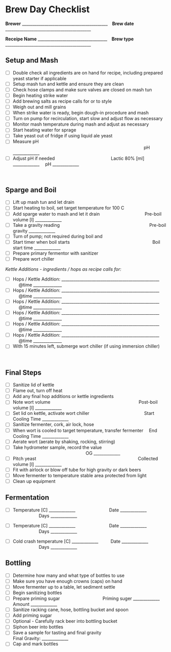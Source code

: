 # Brew Day Checklist

**Brewer** __________________________________________&emsp;**Brew date** __________________________________________

**Receipe Name** __________________________________&emsp;**Brew type** __________________________________________

## Setup and Mash

- [ ] Double check all ingredients are on hand for recipe, including prepared yeast starter if applicable
- [ ] Setup mash tun and kettle and ensure they are clean
- [ ] Check hose clamps and make sure valves are closed on mash tun  
- [ ] Begin heating strike water
- [ ] Add brewing salts as recipe calls for or to style
- [ ] Weigh out and mill grains
- [ ] When strike water is ready, begin dough-in procedure and mash
- [ ] Turn on pump for recirculation, start slow and adjust flow as necessary
- [ ] Monitor mash temperature during mash and adjust as necessary
- [ ] Start heating water for sprage
- [ ] Take yeast out of fridge if using liquid ale yeast
- [ ] Measure pH &emsp;&emsp;&emsp;&emsp;&emsp;&emsp;&emsp;&emsp;&emsp;&emsp;&emsp;&emsp;&emsp;&emsp;&emsp;&emsp;&emsp;&emsp;&emsp;&emsp;&emsp;&emsp;&emsp;&emsp;&emsp;&emsp;&emsp;&emsp;&emsp; pH _____________
- [ ] Adjust pH if needed &emsp;&emsp;&emsp;&emsp;&emsp;&emsp;&emsp;&emsp;&emsp;&emsp;&emsp;&emsp; Lactic 80% [ml] _____________ &emsp;pH _____________

<br/>

## Sparge and Boil

- [ ] Lift up mash tun and let drain
- [ ] Start heating to boil, set target temperature for 100 C
- [ ] Add sparge water to mash and let it drain &emsp;&emsp;&emsp;&emsp;&emsp;&emsp;&emsp;&emsp;&emsp;&ensp;  Pre-boil volume [l] _____________
- [ ] Take a gravity reading &emsp;&emsp;&emsp;&emsp;&emsp;&emsp;&emsp;&emsp;&emsp;&emsp;&emsp;&emsp;&emsp;&emsp;&emsp;&emsp;&emsp;&emsp;&emsp;&ensp; Pre-boil gravity _____________
- [ ] Turn of pump; not required during boil and 
- [ ] Start timer when boil starts &emsp; &emsp; &emsp; &emsp; &emsp; &emsp; &emsp; &emsp; &emsp; &emsp; &emsp; &emsp; &emsp; &emsp;&nbsp; Boil start time _____________
- [ ] Prepare primary fermentor with sanitizer
- [ ] Prepare wort chiller

*Kettle Additions - ingredients / hops as recipe calls for:*

- [ ] Hops / Kettle Addition: ________________________________________________ &emsp; &emsp; @time ______________
- [ ] Hops / Kettle Addition: ________________________________________________ &emsp; &emsp; @time ______________
- [ ] Hops / Kettle Addition: ________________________________________________ &emsp; &emsp; @time ______________
- [ ] Hops / Kettle Addition: ________________________________________________ &emsp; &emsp; @time ______________
- [ ] Hops / Kettle Addition: ________________________________________________ &emsp; &emsp; @time ______________
- [ ] Hops / Kettle Addition: ________________________________________________ &emsp; &emsp; @time ______________
- [ ] With 15 minutes left, submerge wort chiller (if using immersion chiller)

<br/>

## Final Steps

- [ ] Sanitize lid of kettle
- [ ] Flame out, turn off heat 
- [ ] Add any final hop additions or kettle ingredients
- [ ] Note wort volume  &emsp;&emsp;&emsp;&emsp;&emsp;&emsp;&emsp;&emsp;&emsp;&emsp;&emsp;&emsp;&emsp;&emsp;&emsp;&emsp;&emsp;&emsp;&emsp;&ensp;Post-boil volume [l] _____________
- [ ] Set lid on kettle, activate wort chiller &emsp;&emsp;&emsp;&emsp;&emsp;&emsp;&emsp;&emsp;&emsp;&emsp;&emsp;&ensp;&ensp;Start Cooling Time _____________
- [ ] Sanitize fermenter, cork, air lock, hose
- [ ] When wort is cooled to target temperature, transfer fermenter&emsp; End Cooling Time _____________
- [ ] Aerate wort (aerate by shaking, rocking, stirring)
- [ ] Take hydrometer sample, record the value &emsp;&emsp;&emsp;&emsp;&emsp;&emsp;&emsp;&emsp;&emsp;&emsp;&emsp;&emsp;&emsp;&emsp;&emsp;&ensp;&ensp; OG _____________
- [ ] Pitch yeast &emsp;&emsp;&emsp;&emsp;&emsp;&emsp;&emsp;&emsp;&emsp;&emsp;&emsp;&emsp;&emsp;&emsp;&emsp;&emsp;&emsp;&emsp;&emsp;&emsp;&emsp;&ensp;&ensp;&ensp;Collected volume [l] _____________
- [ ] Fit with airlock or blow off tube for high gravity or dark beers
- [ ] Move fermenter to temperature stable area protected from light
- [ ] Clean up equipment

## Fermentation
- [ ] Temperature [C] _____________ &emsp;&emsp;&emsp;&emsp;&emsp;&emsp;&ensp;&ensp; Date _____________ &emsp;&emsp;&emsp;&emsp;&emsp;&ensp; Days _____________
- [ ] Temperature [C] _____________ &emsp;&emsp;&emsp;&emsp;&emsp;&emsp;&ensp;&ensp; Date _____________ &emsp;&emsp;&emsp;&emsp;&emsp;&ensp; Days _____________
- [ ] Cold crash temperature [C] _____________ &emsp;&ensp;&ensp;&ensp;Date _____________ &emsp;&emsp;&emsp;&emsp;&emsp;&ensp; Days _____________


## Bottling

- [ ] Determine how many and what type of bottles to use
- [ ] Make sure you have enough crowns (caps) on hand
- [ ] Move fermenter up to a table, let sediment settle
- [ ] Begin sanitizing bottles
- [ ] Prepare priming sugar &emsp;&emsp;&emsp;&emsp;&emsp;&emsp;&emsp;&emsp;&emsp; Priming suger _____________ &emsp; Amount _____________ 
- [ ] Sanitize racking cane, hose, bottling bucket and spoon
- [ ] Add priming sugar
- [ ] Optional - Carefully rack beer into bottling bucket
- [ ] Siphon beer into bottles
- [ ] Save a sample for tasting and final gravity&emsp;&emsp;&emsp;&emsp;&emsp;&emsp;&emsp;&emsp;&emsp;&emsp;&emsp;&emsp;&ensp;Final Gravity: _____________
- [ ] Cap and mark bottles